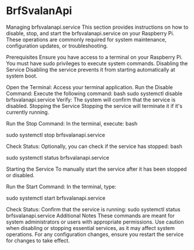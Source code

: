 # BrfSvalanApi

Managing brfsvalanapi.service
This section provides instructions on how to disable, stop, and start the brfsvalanapi.service on your Raspberry Pi. These operations are commonly required for system maintenance, configuration updates, or troubleshooting.

Prerequisites
Ensure you have access to a terminal on your Raspberry Pi.
You must have sudo privileges to execute system commands.
Disabling the Service
Disabling the service prevents it from starting automatically at system boot.

Open the Terminal: Access your terminal application.
Run the Disable Command: Execute the following command:
bash
sudo systemctl disable brfsvalanapi.service
Verify: The system will confirm that the service is disabled.
Stopping the Service
Stopping the service will terminate it if it's currently running.

Run the Stop Command: In the terminal, execute:
bash

sudo systemctl stop brfsvalanapi.service

Check Status: Optionally, you can check if the service has stopped:
bash

sudo systemctl status brfsvalanapi.service

Starting the Service
To manually start the service after it has been stopped or disabled.

Run the Start Command: In the terminal, type:

sudo systemctl start brfsvalanapi.service

Check Status: Confirm that the service is running:
sudo systemctl status brfsvalanapi.service
Additional Notes
These commands are meant for system administrators or users with appropriate permissions.
Use caution when disabling or stopping essential services, as it may affect system operations.
For any configuration changes, ensure you restart the service for changes to take effect.

